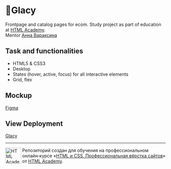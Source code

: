 # 🍦Glacy

Frontpage and catalog pages for ecom. Study project as part of education at [HTML Academy](https://htmlacademy.ru/intensive/javascript).  
Mentor [Анна Вараксина](https://htmlacademy.ru/profile/id153610)

## Task and functionalities

- HTML5 & CSS3
- Desktop
- States (hover, active, focus) for all interactive elements
- Grid, flex

## Mockup

[Figma](https://www.figma.com/file/MFMmzEiLLb5Iwxthl9Z87e/HTML-2-%2F-%D0%9C%D0%B8%D1%88%D0%BA%D0%B0-(Copy)?node-id=43%3A122&t=F9Kp6dNbABhaly7u-1)

## View Deployment

[Glacy](https://afamarie.github.io/1878815-gllacy-34/index.html)

---

<a href="https://htmlacademy.ru/intensive/htmlcss"><img align="left" width="50" height="50" alt="HTML Academy" src="https://up.htmlacademy.ru/static/img/intensive/htmlcss/logo-for-github-2.png"></a>

Репозиторий создан для обучения на профессиональном онлайн‑курсе «[HTML и CSS. Профессиональная вёрстка сайтов](https://htmlacademy.ru/intensive/htmlcss)» от [HTML Academy](https://htmlacademy.ru).
